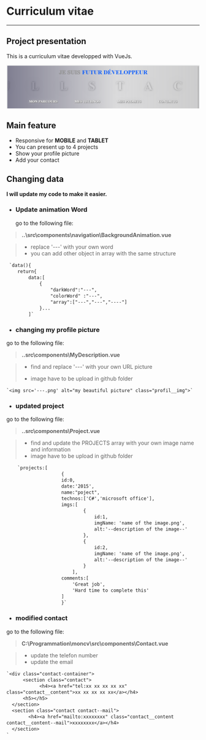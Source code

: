 # Curriculum vitae
***

## Project presentation

This is a curriculum vitae developped with VueJs.

![image extrait de mon CV](https://github.com/aviateur22/moncv/blob/master/src/assets/images/github/banner.PNG "Titre, facultatif")

## Main feature
- Responsive for **MOBILE** and **TABLET**
- You can present up to 4 projects
- Show your profile picture
- Add your contact

## Changing data

**I will update my code to make it easier.**

- ### Update animation Word
    go to the following file:

>**..\src\components\navigation\BackgroundAnimation.vue** 

>- replace '---' with your own word
> - you can add other object in array with the same structure

     `data(){
        return{
            data:[
                {
                    "darkWord":"---",
                    "colorWord" :"---",
                    "array":["---","---","----"]
                }...
            ]`

- ### changing my profile picture
go to the following file:

>**..src\components\MyDescription.vue** 

> - find and replace '---' with your own URL picture
>
> - image have to be upload in github folder
    
    `<img src='---.png' alt="my beautiful picture" class="profil__img">`




- ### updated project

go to the following file:

>**..src\components\Project.vue** 

> - find and update the PROJECTS array with your own image name and information
> - image have to be upload in github folder

        `projects:[
                        {
                        id:0,
                        date:'2015',
                        name:"poject",
                        technos:['C#','microsoft office'],
                        imgs:[
                                {
                                    id:1,
                                    imgName: 'name of the image.png',
                                    alt:'--description of the image--' 
                                },
                                {
                                    id:2,
                                    imgName: 'name of the image.png',
                                    alt:'--description of the image--' 
                                }
                            ],
                        comments:[
                            'Great job',
                            'Hard time to complete this'
                        ]
                        }`

- ### modified contact

go to the following file:

>**C:\Programmation\moncv\src\components\Contact.vue**

> - update the telefon number 
> - update the email

    `<div class="contact-container">
          <section class="contact">
                <h4><a href="tel:xx xx xx xx xx" class="contact__content">xx xx xx xx xx</a></h4>
          <h5></h5>
      </section>
      <section class="contact contact--mail">            
            <h4><a href="mailto:xxxxxxxx" class="contact__content contact__content--mail">xxxxxxxx</a></h4>
      </section>
    `
